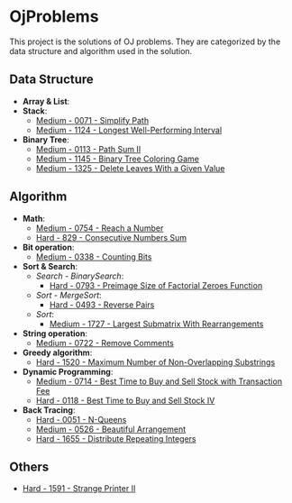 # OjProblems

This project is the solutions of OJ problems.
They are categorized by the data structure and algorithm used in the solution.

## Data Structure

- **Array & List**:
- **Stack**:
  - [Medium - 0071 - Simplify Path](.\LeetCode\Problem0071.cs)
  - [Medium - 1124 - Longest Well-Performing Interval](.\LeetCode\Problem1124.cs)
- **Binary Tree**:
  - [Medium - 0113 - Path Sum II](.\LeetCode\Problem0113.cs)
  - [Medium - 1145 - Binary Tree Coloring Game](.\LeetCode\Problem1145.cs)
  - [Medium - 1325 - Delete Leaves With a Given Value](.\LeetCode\Problem1325.cs)

## Algorithm

- **Math**:
  - [Medium - 0754 - Reach a Number](.\LeetCode\Problem0754.cs)
  - [Hard - 829 - Consecutive Numbers Sum](.\LeetCode\Problem0829.cs)
- **Bit operation**:
  - [Medium - 0338 - Counting Bits](.\LeetCode\Problem0338.cs)
- **Sort & Search**:
  - *Search - BinarySearch*:
    - [Hard - 0793 - Preimage Size of Factorial Zeroes Function](.\LeetCode\Problem0793.cs)
  - *Sort - MergeSort*:
    - [Hard - 0493 - Reverse Pairs](.\LeetCode\Problem0493.cs)
  - *Sort*:
    - [Medium - 1727 - Largest Submatrix With Rearrangements](.\LeetCode\Problem1727.cs)
- **String operation**:
  - [Medium - 0722 - Remove Comments](.\LeetCode\Problem0722.cs)
- **Greedy algorithm**:
  - [Hard - 1520 - Maximum Number of Non-Overlapping Substrings](.\LeetCode\Problem1520.cs)
- **Dynamic Programming**:
  - [Medium - 0714 - Best Time to Buy and Sell Stock with Transaction Fee](.\LeetCode\Problem0714.cs)
  - [Hard - 0118 - Best Time to Buy and Sell Stock IV](.\LeetCode\Problem0188.cs)
- **Back Tracing**:
  - [Hard - 0051 - N-Queens](.\LeetCode\Problem0051.cs)
  - [Medium - 0526 - Beautiful Arrangement](.\LeetCode\Problem0526.cs)
  - [Hard - 1655 - Distribute Repeating Integers](.\LeetCode\Problem1655.cs)

## Others

- [Hard - 1591 - Strange Printer II](.\LeetCode\Problem1591.cs)
